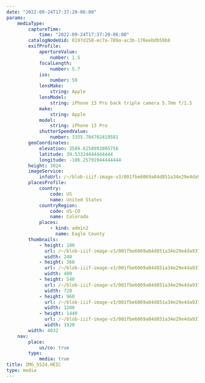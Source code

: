 ```yaml
---
date: "2022-09-24T17:37:20-06:00"
params:
    mediaType:
        captureTime:
            time: "2022-09-24T17:37:20-06:00"
        catalogNodeUid: 0197d158-ec7a-789a-ac3b-176eebdb59b8
        exifProfile:
            apertureValue:
                number: 1.5
            focalLength:
                number: 5.7
            iso:
                number: 50
            lensMake:
                string: Apple
            lensModel:
                string: iPhone 13 Pro back triple camera 5.7mm f/1.5
            make:
                string: Apple
            model:
                string: iPhone 13 Pro
            shutterSpeedValue:
                number: 3355.704702419581
        geoCoordinates:
            elevation: 3589.6258992805756
            latitude: 39.53324444444444
            longitude: -106.25791944444444
        height: 3024
        imageService:
            infoUrl: /~/blob-iiif-image-v3/001fbe6069a04d851a34e29e4da937b332fd11a963ecb754df6d984228000f7b/info.json
        placesProfile:
            country:
                code: US
                name: United States
            countryRegion:
                code: US-CO
                name: Colorado
            places:
                - kind: admin2
                  name: Eagle County
        thumbnails:
            - height: 180
              url: /~/blob-iiif-image-v3/001fbe6069a04d851a34e29e4da937b332fd11a963ecb754df6d984228000f7b/full/240%2C180/0/default.jpg
              width: 240
            - height: 360
              url: /~/blob-iiif-image-v3/001fbe6069a04d851a34e29e4da937b332fd11a963ecb754df6d984228000f7b/full/480%2C360/0/default.jpg
              width: 480
            - height: 540
              url: /~/blob-iiif-image-v3/001fbe6069a04d851a34e29e4da937b332fd11a963ecb754df6d984228000f7b/full/720%2C540/0/default.jpg
              width: 720
            - height: 960
              url: /~/blob-iiif-image-v3/001fbe6069a04d851a34e29e4da937b332fd11a963ecb754df6d984228000f7b/full/1280%2C960/0/default.jpg
              width: 1280
            - height: 1440
              url: /~/blob-iiif-image-v3/001fbe6069a04d851a34e29e4da937b332fd11a963ecb754df6d984228000f7b/full/1920%2C1440/0/default.jpg
              width: 1920
        width: 4032
    nav:
        place:
            us/co: true
        type:
            media: true
title: IMG_5524.HEIC
type: media
---
```

